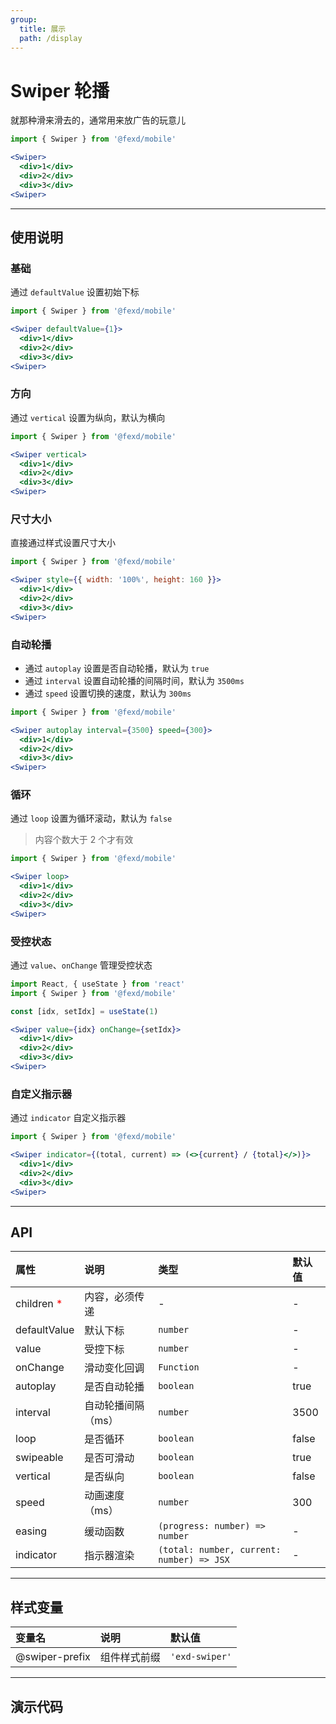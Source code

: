 ```yaml
---
group:
  title: 展示
  path: /display
---
```


# Swiper 轮播 <ImportCost name="Swiper" />

就那种滑来滑去的，通常用来放广告的玩意儿

<!-- prettier-ignore -->
```jsx | pure
import { Swiper } from '@fexd/mobile'

<Swiper>
  <div>1</div>
  <div>2</div>
  <div>3</div>
<Swiper>
```

---

## 使用说明

### 基础

通过 `defaultValue` 设置初始下标

<!-- prettier-ignore -->
```jsx | pure
import { Swiper } from '@fexd/mobile'

<Swiper defaultValue={1}>
  <div>1</div>
  <div>2</div>
  <div>3</div>
<Swiper>
```

### 方向

通过 `vertical` 设置为纵向，默认为横向

<!-- prettier-ignore -->
```jsx | pure
import { Swiper } from '@fexd/mobile'

<Swiper vertical>
  <div>1</div>
  <div>2</div>
  <div>3</div>
<Swiper>
```

### 尺寸大小

直接通过样式设置尺寸大小

<!-- prettier-ignore -->
```jsx | pure
import { Swiper } from '@fexd/mobile'

<Swiper style={{ width: '100%', height: 160 }}>
  <div>1</div>
  <div>2</div>
  <div>3</div>
<Swiper>
```

### 自动轮播

- 通过 `autoplay` 设置是否自动轮播，默认为 `true`
- 通过 `interval` 设置自动轮播的间隔时间，默认为 `3500ms`
- 通过 `speed` 设置切换的速度，默认为 `300ms`

<!-- prettier-ignore -->
```jsx | pure
import { Swiper } from '@fexd/mobile'

<Swiper autoplay interval={3500} speed={300}>
  <div>1</div>
  <div>2</div>
  <div>3</div>
<Swiper>
```

### 循环

通过 `loop` 设置为循环滚动，默认为 `false`

> 内容个数大于 2 个才有效

<!-- prettier-ignore -->
```jsx | pure
import { Swiper } from '@fexd/mobile'

<Swiper loop>
  <div>1</div>
  <div>2</div>
  <div>3</div>
<Swiper>
```

### 受控状态

通过 `value`、`onChange` 管理受控状态

<!-- prettier-ignore -->
```jsx | pure
import React, { useState } from 'react'
import { Swiper } from '@fexd/mobile'

const [idx, setIdx] = useState(1)

<Swiper value={idx} onChange={setIdx}>
  <div>1</div>
  <div>2</div>
  <div>3</div>
<Swiper>
```

### 自定义指示器

通过 `indicator` 自定义指示器

<!-- prettier-ignore -->
```jsx | pure
import { Swiper } from '@fexd/mobile'

<Swiper indicator={(total, current) => (<>{current} / {total}</>)}>
  <div>1</div>
  <div>2</div>
  <div>3</div>
<Swiper>
```

---

## API

| 属性 | 说明 | 类型 | 默认值 |
| :-- | :-- | :-- | :-- |
| children <span style="color: red;">\*</span> | 内容，必须传递 | - | - |
| defaultValue | 默认下标 | `number` | - |
| value | 受控下标 | `number` | - |
| onChange | 滑动变化回调 | `Function` | - |
| autoplay | 是否自动轮播 | `boolean` | true |
| interval | 自动轮播间隔（ms） | `number` | 3500 |
| loop | 是否循环 | `boolean` | false |
| swipeable | 是否可滑动 | `boolean` | true |
| vertical | 是否纵向 | `boolean` | false |
| speed | 动画速度 （ms） | `number` | 300 |
| easing | 缓动函数 | `(progress: number) => number` | - |
| indicator | 指示器渲染 | `(total: number, current: number) => JSX` | - |

---

## 样式变量

| 变量名         | 说明         | 默认值        |
| :------------- | :----------- | :------------ |
| @swiper-prefix | 组件样式前缀 | `'exd-swiper'` |

---

## 演示代码

<code src="./demos/demo1/index.tsx" />
